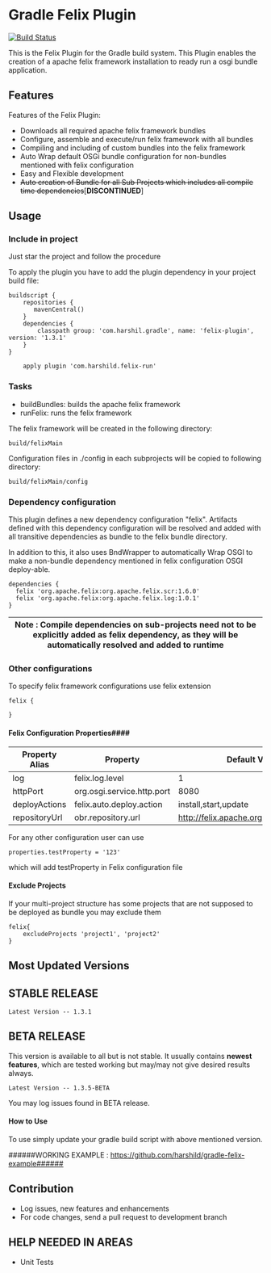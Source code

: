 Gradle Felix Plugin
============================
[![Build Status](https://travis-ci.org/harshild/gradle-felix-plugin.svg?branch=master)](https://travis-ci.org/harshild/gradle-felix-plugin)

This is the Felix Plugin for the Gradle build system. This Plugin enables the creation of a apache felix framework installation to ready run a osgi bundle application.

Features
--------

Features of the Felix Plugin:

* Downloads all required apache felix framework bundles
* Configure, assemble and execute/run felix framework with all bundles
* Compiling and including of custom bundles into the felix framework
* Auto Wrap default OSGi bundle configuration for non-bundles mentioned with felix configuration 
* Easy and Flexible development
* ~~Auto creation of Bundle for all Sub Projects which includes all compile time dependencies~~[**DISCONTINUED**]

Usage
-----
### Include in project ###

Just star the project and follow the procedure

To apply the plugin you have to add the plugin dependency in your project build file:

	buildscript {
	    repositories {
	       mavenCentral()
	    }
	    dependencies {
	        classpath group: 'com.harshil.gradle', name: 'felix-plugin', version: '1.3.1'
	    }
	}

        apply plugin 'com.harshild.felix-run'

### Tasks ###

 * buildBundles: builds the apache felix framework
 * runFelix: runs the felix framework

The felix framework will be created in the following directory:

	build/felixMain
	
Configuration files in ./config in each subprojects will be copied to following directory:

	build/felixMain/config

### Dependency configuration ###

This plugin defines a new dependency configuration "felix". Artifacts defined with this dependency configuration will be resolved and added with all transitive dependencies as bundle to the felix bundle directory.

In addition to this, it also uses BndWrapper to automatically Wrap OSGI to make a non-bundle dependency mentioned in felix configuration OSGI deploy-able.
 
	dependencies {
	  felix 'org.apache.felix:org.apache.felix.scr:1.6.0'
	  felix 'org.apache.felix:org.apache.felix.log:1.0.1'
	}


| **Note** :  Compile dependencies on sub-projects need not to be explicitly added as felix dependency, as they will be automatically resolved and added to runtime  |
|-|


### Other configurations ###

To specify felix framework configurations use felix extension

    felix {
    
    }
    
#### Felix Configuration Properties####

|  Property Alias |  Property |Default Value|
|---|---|---|
|log|felix.log.level|1|
|httpPort|org.osgi.service.http.port|8080|
|deployActions|felix.auto.deploy.action|install,start,update|
|repositoryUrl|obr.repository.url|http://felix.apache.org/obr/releases.xml |

For any other configuration user can use
    
    properties.testProperty = '123'
which will add testProperty in Felix configuration file

#### Exclude Projects ####

If your multi-project structure has some projects that are not supposed to be deployed as bundle you may exclude them 

    felix{
        excludeProjects 'project1', 'project2'
    }

Most Updated Versions
---------------------

## STABLE RELEASE ##

    Latest Version -- 1.3.1

## BETA RELEASE ##
This version is available to all but is not stable. It usually contains **newest features**, which are tested working but may/may not give desired results always.

	Latest Version -- 1.3.5-BETA

You may log issues found in BETA release.

#### How to Use ####

To use simply update your gradle build script with above mentioned version.

######WORKING EXAMPLE : https://github.com/harshild/gradle-felix-example######

Contribution
------------

* Log issues, new features and enhancements
* For code changes, send a pull request to development branch

## HELP NEEDED IN AREAS ##

* Unit Tests
